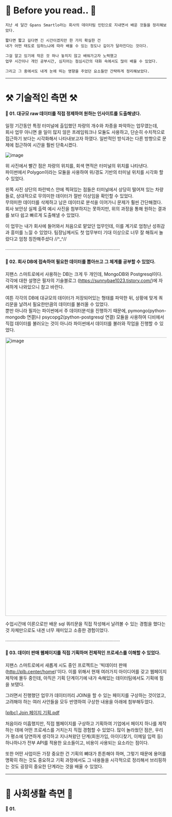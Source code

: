 # 🌟 Before you read.. 🌟

    지난 세 달간 Gpans Smartlo라는 회사의 데이터팀 인턴으로 지내면서 배운 것들을 정리해보았다.
    
    짧다면 짧고 길다면 긴 시간이겠지만 한 가지 확실한 건
    내가 어떤 태도로 임하느냐에 따라 배울 수 있는 정도나 깊이가 달라진다는 것이다.
    
    그걸 알고 있기에 작은 것 하나 놓치지 않고 배워가고자 노력했고
    업무 시간이나 개인 공부시간, 심지어는 점심시간의 대화 속에서도 많이 배울 수 있었다.
    
    그리고 그 중에서도 내게 눈에 띄는 영향을 주었던 요소들만 간략하게 정리해보았다.

---

# ⚒️ 기술적인 측면 ⚒️

#### 📍 01. 대규모 raw 데이터를 직접 정제하여 원하는 인사이트를 도출해냈다.

  일정 기간동안 특정 터미널에 출입했던 차량의 개수와 차종을 파악하는 업무였는데,   
  회사 업무 아니면 쓸 일이 많지 않은 프레임워크나 모듈도 사용하고, 단순히 수치적으로 접근하기 보다는 시각화해서 나타내보고자 하였다.
  일반적인 방식과는 다른 방향으로 문제에 접근하여 시간을 훨씬 단축시켰다.

  ![image](https://github.com/baesunny/study_note/assets/133308712/3789f60f-dfb8-4ac1-8872-16840bf8b77f)

  위 사진에서 빨간 점은 차량의 위치를, 회색 면적은 터미널의 위치를 나타낸다.  
  파이썬에서 Polygon이라는 모듈을 사용하여 위/경도 기반의 터미널 위치를 시각화 할 수 있었다.

  왼쪽 사진 상단의 파란박스 안에 찍혀있는 점들은 터미널에서 상당히 떨어져 있는 차량들로, 상대적으로 무의미한 데이터가 절반 이상임을 확인할 수 있었다.   
  무의미한 데이터를 삭제하고 남은 데이터로 분석을 이어가니 문제가 훨씬 간단해졌다.   
  회사 보안상 실제 출력 예시 사진을 첨부하지는 못하지만, 위의 과정을 통해 원하는 결과를 보다 쉽고 빠르게 도출해낼 수 있었다.

  이 업무는 내가 회사에 들어와서 처음으로 맡았던 업무인데, 이를 계기로 엄청난 성취감과 흥미를 느낄 수 있었다. 
  팀장님께서도 첫 업무부터 기대 이상으로 너무 잘 해줘서 놀랐다고 엄청 칭찬해주셨다 //^_^//

∙∙∙∙∙∙∙∙∙∙∙∙∙∙∙∙∙∙∙∙∙∙∙∙∙∙∙∙∙∙∙∙∙∙∙∙∙∙∙∙∙∙∙∙∙∙∙∙∙∙∙∙∙∙∙∙∙∙∙∙∙∙∙∙∙∙∙∙∙∙∙∙∙∙∙∙∙∙∙∙∙∙∙∙∙∙∙∙∙∙∙∙

#### 📍 02. 회사 DB에 접속하여 필요한 데이터를 뽑아쓰고 그 체계를 공부할 수 있었다.

   지팬스 스마트로에서 사용하는 DB는 크게 두 개인데, MongoDB와 Postgresql이다.   
   각각에 대한 설명은 필자의 기술블로그 (https://sunnybae1023.tistory.com/)에 자세하게 나와있으니 참고 바란다.

   여튼 각각의 DB에 대규모의 데이터가 저장되어있는 형태를 파악한 뒤, 상황에 맞게 쿼리문을 날려서 필요한만큼의 데이터를 불러올 수 있었다.   
   뿐만 아니라 필자는 파이썬에서 주 데이터분석을 진행하기 때문에, pymongo(python-mongodb 연결)나 psycopg2(python-postgresql 연결) 모듈을 사용하여 디비에서 직접 데이터를 불러오는 것이 아니라 파이썬에서 데이터를 불러와 작업을 진행할 수 있었다.

   <img width="869" alt="image" src="https://github.com/baesunny/study_note/assets/133308712/f7b97cae-9f5a-49a6-bc31-a34858264b15">
   
   수업시간에 이론으로만 배운 sql 쿼리문을 직접 작성해서 날려볼 수 있는 경험을 했다는 것 자체만으로도 내겐 너무 재미있고 소중한 경험이었다.

∙∙∙∙∙∙∙∙∙∙∙∙∙∙∙∙∙∙∙∙∙∙∙∙∙∙∙∙∙∙∙∙∙∙∙∙∙∙∙∙∙∙∙∙∙∙∙∙∙∙∙∙∙∙∙∙∙∙∙∙∙∙∙∙∙∙∙∙∙∙∙∙∙∙∙∙∙∙∙∙∙∙∙∙∙∙∙∙∙∙∙∙

#### 📍 03. 데이터 판매 웹페이지를 직접 기획하며 전체적인 프로세스를 이해할 수 있었다. 

  지팬스 스마트로에서 새롭게 시도 중인 프로젝트는 '빅데이터 판매 (http://plb.center/home)'이다.
  이를 위해서 현재 여러가지 아이디어를 갖고 웹페이지 제작에 몰두 중인데, 아직은 기획 단계이기에 내가 속해있는 데이터팀에서도 기획에 힘을 보탰다.

  그러면서 진행했던 업무가 데이터끼리 JOIN을 할 수 있는 페이지를 구상하는 것이었고,
  고려해야 하는 여러 사안들을 모두 반영하여 구상한 내용을 아래에 첨부해두었다.

  [[plbc] Join 페이지 기획.pdf](https://github.com/baesunny/study_note/files/15146334/plbc.Join.pdf)

  처음이라 미흡했지만, 직접 웹페이지를 구상하고 기획하여 기업에서 페이지 하나를 제작하는 데에 어떤 프로세스를 거치는지 직접 경험할 수 있었다.
  많이 놀라웠던 점은, 우리가 평소에 당연하게 생각하고 지나쳐왔던 단계(회원가입, 아이디찾기, 이메일 입력 등) 하나하나가 전부 API를 적용한 요소들이고, 비용이 사용되는 요소라는 점이다.
  
  또한 어떤 사업이든 가장 중요한 건 기획의 뼈대가 튼튼해야 하며, 그렇기 때문에 용어를 명확히 하는 것도 중요하고
  기획 과정에서도 그 내용들을 시각적으로 정리해서 브리핑하는 것도 굉장히 중요한 단계라는 것을 배울 수 있었다. 


---


# 👥 사회생활 측면 👥 

#### 📍 01. 
